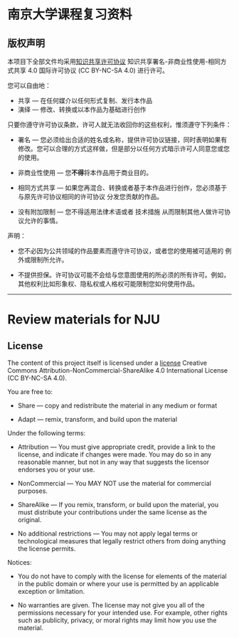# 南京大学课程复习资料

## 版权声明

本项目下全部文件均采用[知识共享许可协议](http://creativecommons.org/licenses/by-nc-sa/4.0/) 知识共享署名-非商业性使用-相同方式共享 4.0 国际许可协议 (CC BY-NC-SA 4.0) 进行许可。

您可以自由地：

- 共享 — 在任何媒介以任何形式复制、发行本作品
- 演绎 — 修改、转换或以本作品为基础进行创作

只要你遵守许可协议条款，许可人就无法收回你的这些权利，惟须遵守下列条件：

- 署名 — 您必须给出合适的姓名或名称，提供许可协议链接，同时表明如果有修改。您可以合理的方式这样做，但是部分以任何方式暗示许可人同意您或您的使用。

- 非商业性使用 — 您**不得**将本作品用于商业目的。

- 相同方式共享 — 如果您再混合、转换或者基于本作品进行创作，您必须基于与原先许可协议相同的许可协议 分发您贡献的作品。

- 没有附加限制 — 您不得适用法律术语或者 技术措施 从而限制其他人做许可协议允许的事情。

声明：

- 您不必因为公共领域的作品要素而遵守许可协议，或者您的使用被可适用的 例外或限制所允许。

- 不提供担保。许可协议可能不会给与您意图使用的所必须的所有许可。例如，其他权利比如形象权、隐私权或人格权可能限制您如何使用作品。

------------------------

# Review materials for NJU

## License

The content of this project itself is licensed under a [license](https://creativecommons.org/licenses/by-nc-sa/4.0/) Creative Commons Attribution-NonCommercial-ShareAlike 4.0 International License (CC BY-NC-SA 4.0).

You are free to:
- Share — copy and redistribute the material in any medium or format

- Adapt — remix, transform, and build upon the material

Under the following terms:

- Attribution — You must give appropriate credit, provide a link to the license, and indicate if changes were made. You may do so in any reasonable manner, but not in any way that suggests the licensor endorses you or your use.

- NonCommercial — You MAY NOT use the material for commercial purposes.

- ShareAlike — If you remix, transform, or build upon the material, you must distribute your contributions under the same license as the original.

- No additional restrictions — You may not apply legal terms or technological measures that legally restrict others from doing anything the license permits.

Notices:

- You do not have to comply with the license for elements of the material in the public domain or where your use is permitted by an applicable exception or limitation.

- No warranties are given. The license may not give you all of the permissions necessary for your intended use. For example, other rights such as publicity, privacy, or moral rights may limit how you use the material.
